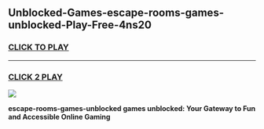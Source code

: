 
## Unblocked-Games-escape-rooms-games-unblocked-Play-Free-4ns20
<h3>
<a href="https://premium76.site?title=escape-rooms-games-unblocked&ref=09A">CLICK TO PLAY</a></h3>
<hr>

<h3>
<a href="https://premium76.site?title=escape-rooms-games-unblocked&ref=09A">CLICK 2 PLAY</a>
  
</h3>

<a href="https://premium76.site?title=escape-rooms-games-unblocked&ref=09A"><img src="https://clearcache.store/games.png"></a>


**escape-rooms-games-unblocked games unblocked: Your Gateway to Fun and Accessible Online Gaming**
